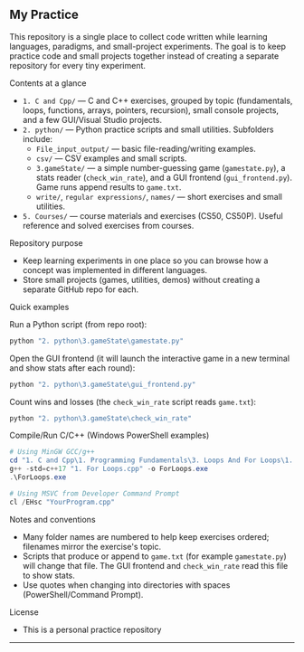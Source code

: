 ## My Practice

This repository is a single place to collect code written while learning languages, paradigms, and small-project experiments. The goal is to keep practice code and small projects together instead of creating a separate repository for every tiny experiment.

Contents at a glance
- `1. C and Cpp/` — C and C++ exercises, grouped by topic (fundamentals, loops, functions, arrays, pointers, recursion), small console projects, and a few GUI/Visual Studio projects.
- `2. python/` — Python practice scripts and small utilities. Subfolders include:
  - `File_input_output/` — basic file-reading/writing examples.
  - `csv/` — CSV examples and small scripts.
  - `3.gameState/` — a simple number-guessing game (`gamestate.py`), a stats reader (`check_win_rate`), and a GUI frontend (`gui_frontend.py`). Game runs append results to `game.txt`.
  - `write/`, `regular expressions/`, `names/` — short exercises and small utilities.
- `5. Courses/` — course materials and exercises (CS50, CS50P). Useful reference and solved exercises from courses.

Repository purpose
- Keep learning experiments in one place so you can browse how a concept was implemented in different languages.
- Store small projects (games, utilities, demos) without creating a separate GitHub repo for each.

Quick examples

Run a Python script (from repo root):
```powershell
python "2. python\3.gameState\gamestate.py"
```

Open the GUI frontend (it will launch the interactive game in a new terminal and show stats after each round):
```powershell
python "2. python\3.gameState\gui_frontend.py"
```

Count wins and losses (the `check_win_rate` script reads `game.txt`):
```powershell
python "2. python\3.gameState\check_win_rate"
```

Compile/Run C/C++ (Windows PowerShell examples)
```powershell
# Using MinGW GCC/g++
cd "1. C and Cpp\1. Programming Fundamentals\3. Loops And For Loops\1. For Loops"
g++ -std=c++17 "1. For Loops.cpp" -o ForLoops.exe
.\ForLoops.exe

# Using MSVC from Developer Command Prompt
cl /EHsc "YourProgram.cpp"
```

Notes and conventions
- Many folder names are numbered to help keep exercises ordered; filenames mirror the exercise's topic.
- Scripts that produce or append to `game.txt` (for example `gamestate.py`) will change that file. The GUI frontend and `check_win_rate` read this file to show stats.
- Use quotes when changing into directories with spaces (PowerShell/Command Prompt).


License
- This is a personal practice repository

---


